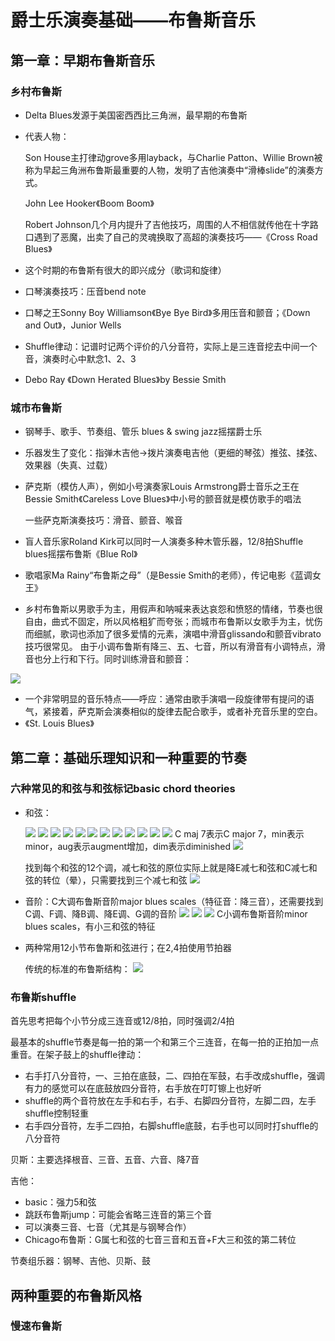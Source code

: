 # 爵士乐演奏基础——布鲁斯音乐
## 第一章：早期布鲁斯音乐
### 乡村布鲁斯

- Delta Blues发源于美国密西西比三角洲，最早期的布鲁斯
- 代表人物：

    Son House主打律动grove多用layback，与Charlie Patton、Willie Brown被称为早起三角洲布鲁斯最重要的人物，发明了吉他演奏中“滑棒slide”的演奏方式。

    John Lee Hooker《Boom Boom》

    Robert Johnson几个月内提升了吉他技巧，周围的人不相信就传他在十字路口遇到了恶魔，出卖了自己的灵魂换取了高超的演奏技巧——《Cross Road Blues》

- 这个时期的布鲁斯有很大的即兴成分（歌词和旋律）
- 口琴演奏技巧：压音bend note
- 口琴之王Sonny Boy Williamson《Bye Bye Bird》多用压音和颤音；《Down and Out》，Junior Wells
- Shuffle律动：记谱时记两个评价的八分音符，实际上是三连音挖去中间一个音，演奏时心中默念1、2、3
- Debo Ray 《Down Herated Blues》by Bessie Smith

### 城市布鲁斯
- 钢琴手、歌手、节奏组、管乐 blues & swing jazz摇摆爵士乐
- 乐器发生了变化：指弹木吉他->拨片演奏电吉他（更细的琴弦）推弦、揉弦、效果器（失真、过载）
- 萨克斯（模仿人声），例如小号演奏家Louis Armstrong爵士音乐之王在Bessie Smith《Careless Love Blues》中小号的颤音就是模仿歌手的唱法

    一些萨克斯演奏技巧：滑音、颤音、喉音
- 盲人音乐家Roland Kirk可以同时一人演奏多种木管乐器，12/8拍Shuffle blues摇摆布鲁斯《Blue Rol》
- 歌唱家Ma Rainy“布鲁斯之母”（是Bessie Smith的老师），传记电影《蓝调女王》
- 乡村布鲁斯以男歌手为主，用假声和呐喊来表达哀怨和愤怒的情绪，节奏也很自由，曲式不固定，所以风格粗犷而夸张；而城市布鲁斯以女歌手为主，忧伤而细腻，歌词也添加了很多爱情的元素，演唱中滑音glissando和颤音vibrato技巧很常见。
  由于小调布鲁斯有降三、五、七音，所以有滑音有小调特点，滑音也分上行和下行。同时训练滑音和颤音：

![](../img/blues_img/布鲁斯shuffle.png)

- 一个非常明显的音乐特点——呼应：通常由歌手演唱一段旋律带有提问的语气，紧接着，萨克斯会演奏相似的旋律去配合歌手，或者补充音乐里的空白。
- 《St. Louis Blues》

## 第二章：基础乐理知识和一种重要的节奏
### 六种常见的和弦与和弦标记basic chord theories

- 和弦：

    ![](../img/blues_img/C大七和弦.PNG)
    ![](../img/blues_img/C大七和弦记号.PNG)
    ![](../img/blues_img/C小七和弦.PNG)
    ![](../img/blues_img/C小七和弦记号.PNG)
    ![](../img/blues_img/C半减七和弦.PNG)
    ![](../img/blues_img/C半减七和弦记号.PNG)
    ![](../img/blues_img/C大小七和弦.PNG)
    ![](../img/blues_img/C大小七和弦记号.PNG)
    ![](../img/blues_img/C增三和弦.PNG)
    ![](../img/blues_img/C增三和弦记号.PNG)
    ![](../img/blues_img/C减七和弦.PNG)
    ![](../img/blues_img/C减七和弦记号.PNG)
    C maj 7表示C major 7，min表示minor，aug表示augment增加，dim表示diminished
    ![](../img/blues_img/和弦记号.PNG)

    找到每个和弦的12个调，减七和弦的原位实际上就是降E减七和弦和C减七和弦的转位（晕），只需要找到三个减七和弦
    ![](../img/blues_img/C大七和弦的12个音.PNG)

- 音阶：C大调布鲁斯音阶major blues scales（特征音：降三音），还需要找到C调、F调、降B调、降E调、G调的音阶
    ![](../img/blues_img/C大调布鲁斯音阶.PNG)
    ![](../img/blues_img/F大调布鲁斯音阶.PNG)
    ![](../img/blues_img/C小调布鲁斯音阶.PNG)
    C小调布鲁斯音阶minor blues scales，有小三和弦的特征
- 两种常用12小节布鲁斯和弦进行；在2,4拍使用节拍器

    传统的标准的布鲁斯结构：
    ![](../img/blues_img/传统标准布鲁斯结构.PNG)
### 布鲁斯shuffle

首先思考把每个小节分成三连音或12/8拍，同时强调2/4拍

最基本的shuffle节奏是每一拍的第一个和第三个三连音，在每一拍的正拍加一点重音。在架子鼓上的shuffle律动：

- 右手打八分音符，一、三拍在底鼓，二、四拍在军鼓，右手改成shuffle，强调有力的感觉可以在底鼓放四分音符，右手放在叮叮镲上也好听
- shuffle的两个音符放在左手和右手，右手、右脚四分音符，左脚二四，左手shuffle控制轻重
- 右手四分音符，左手二四拍，右脚shuffle底鼓，右手也可以同时打shuffle的八分音符

贝斯：主要选择根音、三音、五音、六音、降7音

吉他：

- basic：强力5和弦
- 跳跃布鲁斯jump：可能会省略三连音的第三个音
- 可以演奏三音、七音（尤其是与钢琴合作）
- Chicago布鲁斯：G属七和弦的七音三音和五音+F大三和弦的第二转位

节奏组乐器：钢琴、吉他、贝斯、鼓

## 两种重要的布鲁斯风格
### 慢速布鲁斯

